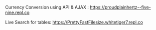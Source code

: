 


Currency Conversion using API & AJAX : https://proudplainhertz--five-nine.repl.co

Live Search for tables: https://PrettyFastFilesize.whitetiger7.repl.co
